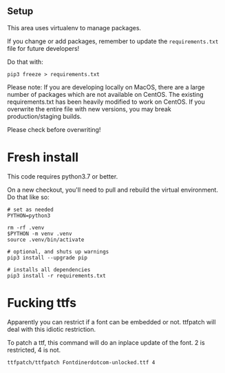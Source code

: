 ## Setup

This area uses virtualenv to manage packages.

If you change or add packages, remember to update the
`requirements.txt` file for future developers!

Do that with:

`pip3 freeze > requirements.txt`

Please note: If you are developing locally on MacOS, there are a large
number of packages which are not available on CentOS. The existing
requirements.txt has been heavily modified to work on CentOS. If you
overwrite the entire file with new versions, you may break
production/staging builds.

Please check before overwriting!

# Fresh install

This code requires python3.7 or better.

On a new checkout, you'll need to pull and rebuild the virtual environment. Do that like so:

```
# set as needed
PYTHON=python3

rm -rf .venv
$PYTHON -m venv .venv
source .venv/bin/activate

# optional, and shuts up warnings
pip3 install --upgrade pip 

# installs all dependencies
pip3 install -r requirements.txt
```

# Fucking ttfs

Apparently you can restrict if a font can be embedded or not. ttfpatch
will deal with this idiotic restriction.

To patch a ttf, this command will do an inplace update of the font. 2 is restricted, 4 is not.

```
ttfpatch/ttfpatch Fontdinerdotcom-unlocked.ttf 4
```

